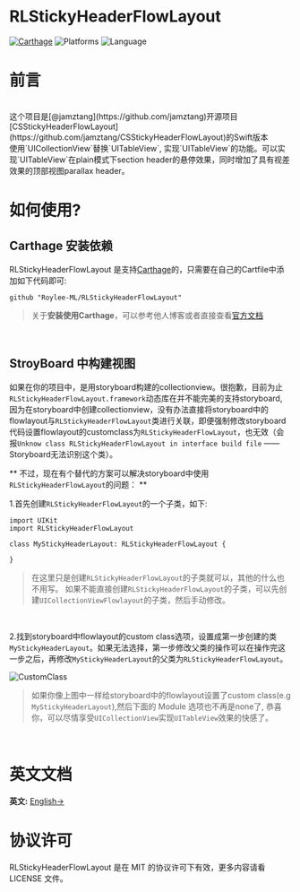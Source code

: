# RLStickyHeaderFlowLayout
[![Carthage](https://img.shields.io/badge/Carthage-v0.1-28B9FE.svg)](https://github.com/Carthage/Carthage)
![Platforms](https://img.shields.io/badge/platforms-iOS-brightgreen.svg)
![Language](https://img.shields.io/badge/language-Swift-orange.svg)

# 前言
<br>
这个项目是[@jamztang](https://github.com/jamztang)开源项目[CSStickyHeaderFlowLayout](https://github.com/jamztang/CSStickyHeaderFlowLayout)的Swift版本
<br>
使用`UICollectionView`替换`UITableView`, 实现`UITableView`的功能。可以实现`UITableView`在plain模式下section header的悬停效果，同时增加了具有视差效果的顶部视图parallax header。
<br>




# 如何使用?

## Carthage 安装依赖
RLStickyHeaderFlowLayout 是支持[Carthage](https://github.com/Carthage/Carthage)的，只需要在自己的Cartfile中添加如下代码即可:

```
github "Roylee-ML/RLStickyHeaderFlowLayout"
```
>关于**安装使用Carthage**，可以参考他人博客或者直接查看[官方文档](https://github.com/Carthage/Carthage)

<br>

## StroyBoard 中构建视图
如果在你的项目中，是用storyboard构建的collectionview。很抱歉，目前为止`RLStickyHeaderFlowLayout.framework`动态库在并不能完美的支持storyboard, 因为在storyboard中创建collectionview，没有办法直接将storyboard中的flowlayout与`RLStickyHeaderFlowLayout`类进行关联，即便强制修改storyboard代码设置flowlayout的customclass为`RLStickyHeaderFlowLayout`，也无效（会报`Unknow class RLStickyHeaderFlowLayout in interface build file` —— Storyboard无法识别这个类）。 

** 不过，现在有个替代的方案可以解决storyboard中使用`RLStickyHeaderFlowLayout`的问题： **<br>

1.首先创建`RLStickyHeaderFlowLayout`的一个子类，如下:

```
import UIKit
import RLStickyHeaderFlowLayout

class MyStickyHeaderLayout: RLStickyHeaderFlowLayout {
    
}

```
>在这里只是创建`RLStickyHeaderFlowLayout`的子类就可以，其他的什么也不用写。 如果不能直接创建`RLStickyHeaderFlowLayout`的子类，可以先创建`UICollectionViewFlowlayout`的子类，然后手动修改。

<br>

2.找到storyboard中flowlayout的custom class选项，设置成第一步创建的类`MyStickyHeaderLayout`。如果无法选择，第一步修改父类的操作可以在操作完这一步之后，再修改`MyStickyHeaderLayout`的父类为`RLStickyHeaderFlowLayout`。

![CustomClass](https://github.com/Roylee-ML/RLStickyHeaderFlowLayout/blob/master/ScreenShots/correctclass.png)
<br>
>如果你像上图中一样给storyboard中的flowlayout设置了custom class(e.g `MyStickyHeaderLayout`),然后下面的 Module 选项也不再是none了, 恭喜你，可以尽情享受`UICollectionView`实现`UITableView`效果的快感了。
<br>

# 英文文档
**英文:** [English→](https://github.com/Roylee-ML/RLStickyHeaderFlowLayout)


# 协议许可

RLStickyHeaderFlowLayout 是在 MIT 的协议许可下有效，更多内容请看 LICENSE 文件。
